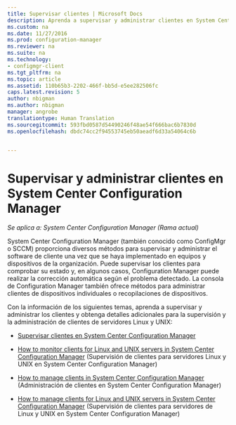 ```yaml
---
title: Supervisar clientes | Microsoft Docs
description: Aprenda a supervisar y administrar clientes en System Center Configuration Manager.
ms.custom: na
ms.date: 11/27/2016
ms.prod: configuration-manager
ms.reviewer: na
ms.suite: na
ms.technology:
- configmgr-client
ms.tgt_pltfrm: na
ms.topic: article
ms.assetid: 110b65b3-2202-466f-bb5d-e5ee282506fc
caps.latest.revision: 5
author: nbigman
ms.author: nbigman
manager: angrobe
translationtype: Human Translation
ms.sourcegitcommit: 593fbd0587d54490246f48ae54f666bac6b7830d
ms.openlocfilehash: dbdc74cc2f94553745eb50aeadf6d33a54064c6b


---
```

# <a name="monitor-and-manage-clients-in-system-center-configuration-manager"></a>Supervisar y administrar clientes en System Center Configuration Manager

*Se aplica a: System Center Configuration Manager (Rama actual)*

System Center Configuration Manager (también conocido como ConfigMgr o SCCM) proporciona diversos métodos para supervisar y administrar el software de cliente una vez que se haya implementado en equipos y dispositivos de la organización.  Puede supervisar los clientes para comprobar su estado y, en algunos casos, Configuration Manager puede realizar la corrección automática según el problema detectado. La consola de Configuration Manager también ofrece métodos para administrar clientes de dispositivos individuales o recopilaciones de dispositivos.  

 Con la información de los siguientes temas, aprenda a supervisar y administrar los clientes y obtenga detalles adicionales para la supervisión y la administración de clientes de servidores Linux y UNIX:  

-   [Supervisar clientes en System Center Configuration Manager](../../../core/clients/manage/monitor-clients.md)  

-   [How to monitor clients for Linux and UNIX servers in System Center Configuration Manager](../../../core/clients/manage/monitor-clients-for-linux-and-unix-servers.md) (Supervisión de clientes para servidores Linux y UNIX en System Center Configuration Manager)  

-   [How to manage clients in System Center Configuration Manager](../../../core/clients/manage/manage-clients.md) (Administración de clientes en System Center Configuration Manager)  

-   [How to manage clients for Linux and UNIX servers in System Center Configuration Manager](../../../core/clients/manage/manage-clients-for-linux-and-unix-servers.md) (Supervisión de clientes para servidores de Linux y UNIX en System Center Configuration Manager)  



<!--HONumber=Dec16_HO3-->


